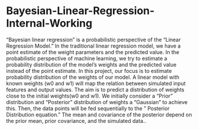 # Bayesian-Linear-Regression-Internal-Working
“Bayesian linear regression” is a probabilistic perspective of the “Linear Regression Model.” In the
traditional linear regression model, we have a point estimate of the weight parameters and the predicted
value. In the probabilistic perspective of machine learning, we try to estimate a probability distribution
of the model’s weights and the predicted value instead of the point estimate. In this project, our focus
is to estimate probability distribution of the weights of our model.
A linear model with known weights (w0 and w1) will map the relation between simulated input features
and output values. The aim is to predict a distribution of weights close to the initial weights(w0 and
w1). We initially consider a “Prior” distribution and “Posterior” distribution of weights a “Gaussian”
to achieve this. Then, the data points will be fed sequentially to the ” Posterior Distribution equation.”
The mean and covariance of the posterior depend on the prior mean, prior covariance, and the simulated
data..
